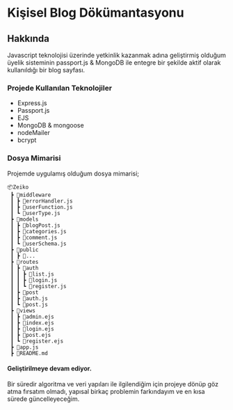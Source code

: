 # Kişisel Blog Dökümantasyonu

## Hakkında

Javascript teknolojisi üzerinde yetkinlik kazanmak adına geliştirmiş olduğum üyelik sisteminin passport.js & MongoDB ile entegre bir şekilde aktif olarak kullanıldığı bir blog sayfası.

### Projede Kullanılan Teknolojiler

- Express.js
- Passport.js
- EJS
- MongoDB & mongoose
- nodeMailer
- bcrypt

### Dosya Mimarisi

Projemde uygulamış olduğum dosya mimarisi;

```
📦Zeiko
 ┣ 📂middleware
 ┃ ┣ 📜errorHandler.js
 ┃ ┣ 📜userFunction.js
 ┃ ┗ 📜userType.js
 ┣ 📂models
 ┃ ┣ 📜blogPost.js
 ┃ ┣ 📜categories.js
 ┃ ┣ 📜comment.js
 ┃ ┗ 📜userSchema.js
 ┣ 📂public
 ┃ ┣ 📂...
 ┣ 📂routes
 ┃ ┣ 📂auth
 ┃ ┃ ┣ 📜list.js
 ┃ ┃ ┣ 📜login.js
 ┃ ┃ ┗ 📜register.js
 ┃ ┣ 📂post
 ┃ ┣ 📜auth.js
 ┃ ┗ 📜post.js
 ┣ 📂views
 ┃ ┣ 📜admin.ejs
 ┃ ┣ 📜index.ejs
 ┃ ┣ 📜login.ejs
 ┃ ┣ 📜post.ejs
 ┃ ┗ 📜register.ejs
 ┣ 📜app.js
 ┣ 📜README.md
```

#### Geliştirilmeye devam ediyor.

Bir süredir algoritma ve veri yapıları ile ilgilendiğim için projeye dönüp göz atma fırsatım olmadı, yapısal birkaç problemin farkındayım ve en kısa sürede güncelleyeceğim.
